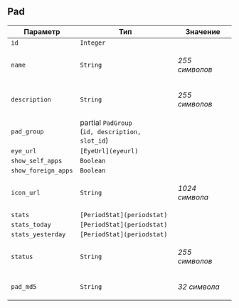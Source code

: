 
## Pad


<table>
    <thead>
        <tr><th>Параметр</th><th>Тип</th><th>Значение</th></tr>
    </thead>
    <tbody>
        <tr>
            <td><code>id</code></td>
            <td><code>Integer</code></td>
            <td></td>
        </tr><tr>
            <td><code>name</code></td>
            <td><code>String</code></td>
            <td><p><em>255 символов</em> </p></td>
        </tr><tr>
            <td><code>description</code></td>
            <td><code>String</code></td>
            <td><p><em>255 символов</em> </p></td>
        </tr><tr>
            <td><code>pad_group</code></td>
            <td>partial <code>PadGroup</code><br />
(<code>id, description, slot_id</code>)
</td>
            <td></td>
        </tr><tr>
            <td><code>eye_url</code></td>
            <td><code>[EyeUrl](eyeurl)</code></td>
            <td></td>
        </tr><tr>
            <td><code>show_self_apps</code></td>
            <td><code>Boolean</code></td>
            <td></td>
        </tr><tr>
            <td><code>show_foreign_apps</code></td>
            <td><code>Boolean</code></td>
            <td></td>
        </tr><tr>
            <td><code>icon_url</code></td>
            <td><code>String</code></td>
            <td><p><em>1024 символа</em> </p></td>
        </tr><tr>
            <td><code>stats</code></td>
            <td><code>[PeriodStat](periodstat)</code></td>
            <td></td>
        </tr><tr>
            <td><code>stats_today</code></td>
            <td><code>[PeriodStat](periodstat)</code></td>
            <td></td>
        </tr><tr>
            <td><code>stats_yesterday</code></td>
            <td><code>[PeriodStat](periodstat)</code></td>
            <td></td>
        </tr><tr>
            <td><code>status</code></td>
            <td><code>String</code></td>
            <td><p><em>255 символов</em> </p></td>
        </tr><tr>
            <td><code>pad_md5</code></td>
            <td><code>String</code></td>
            <td><p><em>32 символа</em> </p></td>
        </tr>
    </tbody>
</table>